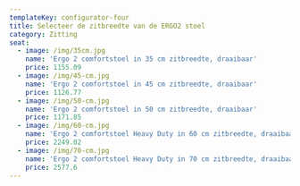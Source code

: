 ```yaml
---
templateKey: configurator-four
title: Selecteer de zitbreedte van de ERGO2 stoel
category: Zitting
seat:
  - image: /img/35cm.jpg
    name: 'Ergo 2 comfortstoel in 35 cm zitbreedte, draaibaar'
    price: 1155.09
  - image: /img/45-cm.jpg
    name: 'Ergo 2 comfortstoel in 45 cm zitbreedte, draaibaar'
    price: 1126.77
  - image: /img/50-cm.jpg
    name: 'Ergo 2 comfortstoel in 50 cm zitbreedte, draaibaar'
    price: 1171.85
  - image: /img/60-cm.jpg
    name: 'Ergo 2 comfortstoel Heavy Duty in 60 cm zitbreedte, draaibaar'
    price: 2249.02
  - image: /img/70-cm.jpg
    name: 'Ergo 2 comfortstoel Heavy Duty in 70 cm zitbreedte, draaibaar'
    price: 2577.6
---
```


